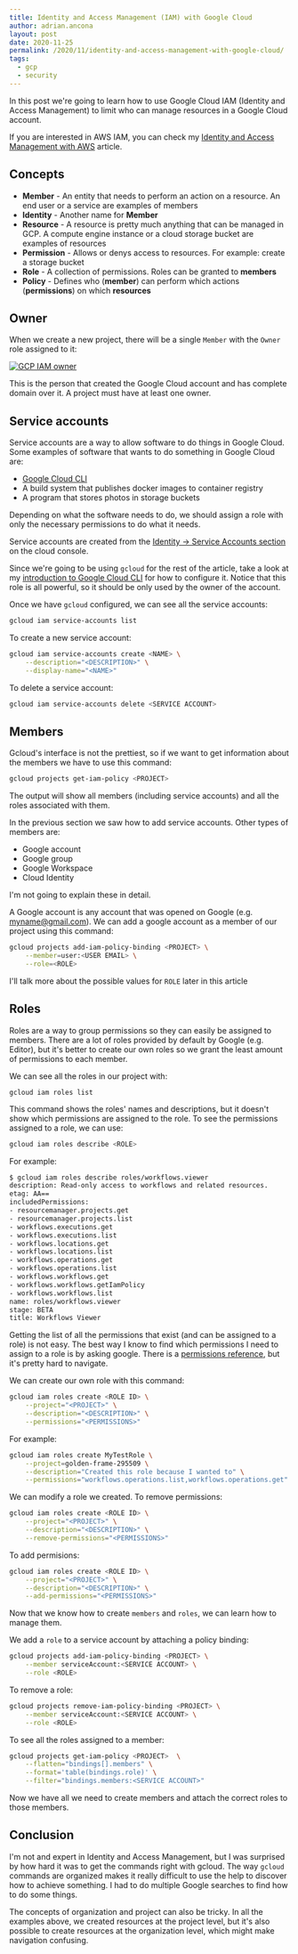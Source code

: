 ```yaml
---
title: Identity and Access Management (IAM) with Google Cloud
author: adrian.ancona
layout: post
date: 2020-11-25
permalink: /2020/11/identity-and-access-management-with-google-cloud/
tags:
  - gcp
  - security
---
```


In this post we're going to learn how to use Google Cloud IAM (Identity and Access Management) to limit who can manage resources in a Google Cloud account.

If you are interested in AWS IAM, you can check my [Identity and Access Management with AWS](/2020/04/identity-and-access-management-with-aws-iam/) article.

## Concepts

- **Member** - An entity that needs to perform an action on a resource. An end user or a service are examples of members
- **Identity** - Another name for **Member**
- **Resource** - A resource is pretty much anything that can be managed in GCP. A compute engine instance or a cloud storage bucket are examples of resources
- **Permission** - Allows or denys access to resources. For example: create a storage bucket
- **Role** - A collection of permissions. Roles can be granted to **members**
- **Policy** - Defines who (**member**) can perform which actions (**permissions**) on which **resources**

<!--more-->

## Owner

When we create a new project, there will be a single `Member` with the `Owner` role assigned to it:

[<img src="/images/posts/gcp-iam-owner.png" alt="GCP IAM owner" />](/images/posts/gcp-iam-owner.png)

This is the person that created the Google Cloud account and has complete domain over it. A project must have at least one owner.

## Service accounts

Service accounts are a way to allow software to do things in Google Cloud. Some examples of software that wants to do something in Google Cloud are:

- [Google Cloud CLI](/2020/09/introduction-to-google-cloud-cli/)
- A build system that publishes docker images to container registry
- A program that stores photos in storage buckets

Depending on what the software needs to do, we should assign a role with only the necessary permissions to do what it needs.

Service accounts are created from the [Identity -> Service Accounts section](https://console.cloud.google.com/identity/serviceaccounts) on the cloud console.

Since we're going to be using `gcloud` for the rest of the article, take a look at my [introduction to Google Cloud CLI](/2020/09/introduction-to-google-cloud-cli/) for how to configure it. Notice that this role is all powerful, so it should be only used by the owner of the account.

Once we have `gcloud` configured, we can see all the service accounts:

```sh
gcloud iam service-accounts list
```

To create a new service account:

```sh
gcloud iam service-accounts create <NAME> \
    --description="<DESCRIPTION>" \
    --display-name="<NAME>"
```

To delete a service account:

```sh
gcloud iam service-accounts delete <SERVICE ACCOUNT>
```

## Members

Gcloud's interface is not the prettiest, so if we want to get information about the members we have to use this command:

```sh
gcloud projects get-iam-policy <PROJECT>
```

The output will show all members (including service accounts) and all the roles associated with them.

In the previous section we saw how to add service accounts. Other types of members are:

- Google account
- Google group
- Google Workspace
- Cloud Identity

I'm not going to explain these in detail.

A Google account is any account that was opened on Google (e.g. myname@gmail.com). We can add a google account as a member of our project using this command:

```sh
gcloud projects add-iam-policy-binding <PROJECT> \
    --member=user:<USER EMAIL> \
    --role=<ROLE>
```

I'll talk more about the possible values for `ROLE` later in this article

## Roles

Roles are a way to group permissions so they can easily be assigned to members. There are a lot of roles provided by default by Google (e.g. Editor), but it's better to create our own roles so we grant the least amount of permissions to each member.

We can see all the roles in our project with:

```
gcloud iam roles list
```

This command shows the roles' names and descriptions, but it doesn't show which permissions are assigned to the role. To see the permissions assigned to a role, we can use:

```sh
gcloud iam roles describe <ROLE>
```

For example:

```sh
$ gcloud iam roles describe roles/workflows.viewer
description: Read-only access to workflows and related resources.
etag: AA==
includedPermissions:
- resourcemanager.projects.get
- resourcemanager.projects.list
- workflows.executions.get
- workflows.executions.list
- workflows.locations.get
- workflows.locations.list
- workflows.operations.get
- workflows.operations.list
- workflows.workflows.get
- workflows.workflows.getIamPolicy
- workflows.workflows.list
name: roles/workflows.viewer
stage: BETA
title: Workflows Viewer
```

Getting the list of all the permissions that exist (and can be assigned to a role) is not easy. The best way I know to find which permissions I need to assign to a role is by asking google. There is a [permissions reference](https://cloud.google.com/iam/docs/permissions-reference), but it's pretty hard to navigate.

We can create our own role with this command:

```sh
gcloud iam roles create <ROLE ID> \
    --project="<PROJECT>" \
    --description="<DESCRIPTION>" \
    --permissions="<PERMISSIONS>"
```

For example:

```sh
gcloud iam roles create MyTestRole \
    --project=golden-frame-295509 \
    --description="Created this role because I wanted to" \
    --permissions="workflows.operations.list,workflows.operations.get"
```

We can modify a role we created. To remove permissions:

```sh
gcloud iam roles create <ROLE ID> \
    --project="<PROJECT>" \
    --description="<DESCRIPTION>" \
    --remove-permissions="<PERMISSIONS>"
```

To add permisions:

```sh
gcloud iam roles create <ROLE ID> \
    --project="<PROJECT>" \
    --description="<DESCRIPTION>" \
    --add-permissions="<PERMISSIONS>"
```

Now that we know how to create `members` and `roles`, we can learn how to manage them.

We add a `role` to a service account by attaching a policy binding:

```sh
gcloud projects add-iam-policy-binding <PROJECT> \
    --member serviceAccount:<SERVICE ACCOUNT> \
    --role <ROLE>
```

To remove a role:

```sh
gcloud projects remove-iam-policy-binding <PROJECT> \
    --member serviceAccount:<SERVICE ACCOUNT> \
    --role <ROLE>
```

To see all the roles assigned to a member:

```sh
gcloud projects get-iam-policy <PROJECT>  \
    --flatten="bindings[].members" \
    --format='table(bindings.role)' \
    --filter="bindings.members:<SERVICE ACCOUNT>"
```

Now we have all we need to create members and attach the correct roles to those members.

## Conclusion

I'm not and expert in Identity and Access Management, but I was surprised by how hard it was to get the commands right with gcloud. The way `gcloud` commands are organized makes it really difficult to use the help to discover how to achieve something. I had to do multiple Google searches to find how to do some things.

The concepts of organization and project can also be tricky. In all the examples above, we created resources at the project level, but it's also possible to create resources at the organization level, which might make navigation confusing.
